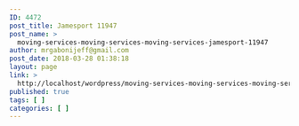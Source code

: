 ```yaml
---
ID: 4472
post_title: Jamesport 11947
post_name: >
  moving-services-moving-services-moving-services-jamesport-11947
author: mrgabonijeff@gmail.com
post_date: 2018-03-28 01:38:18
layout: page
link: >
  http://localhost/wordpress/moving-services-moving-services-moving-services-jamesport-11947/
published: true
tags: [ ]
categories: [ ]
---
```

